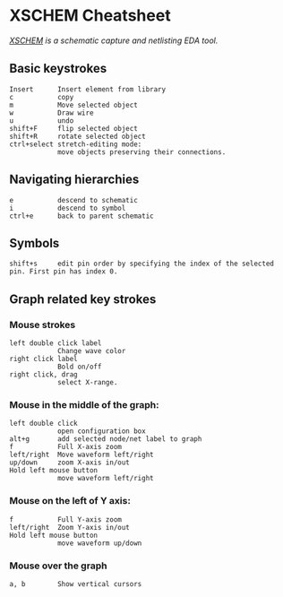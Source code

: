 # XSCHEM Cheatsheet
*[XSCHEM](https://xschem.sourceforge.io) is a schematic capture and netlisting EDA tool.*
## Basic keystrokes

    Insert      Insert element from library
    c           copy
    m           Move selected object
    w           Draw wire
    u           undo
    shift+F     flip selected object
    shift+R     rotate selected object
    ctrl+select stretch-editing mode: 
                move objects preserving their connections.

## Navigating hierarchies

    e           descend to schematic
    i           descend to symbol
    ctrl+e      back to parent schematic 

## Symbols

    shift+s     edit pin order by specifying the index of the selected pin. First pin has index 0.

## Graph related key strokes

### Mouse strokes
    left double click label
                Change wave color
    right click label
                Bold on/off
    right click, drag
                select X-range.

### Mouse in the middle of the graph:

    left double click
                open configuration box
    alt+g       add selected node/net label to graph
    f           Full X-axis zoom
    left/right  Move waveform left/right
    up/down     zoom X-axis in/out
    Hold left mouse button
                move waveform left/right

### Mouse on the left of Y axis:
    f           Full Y-axis zoom
    left/right  Zoom Y-axis in/out
    Hold left mouse button
                move waveform up/down

### Mouse over the graph
    a, b        Show vertical cursors


